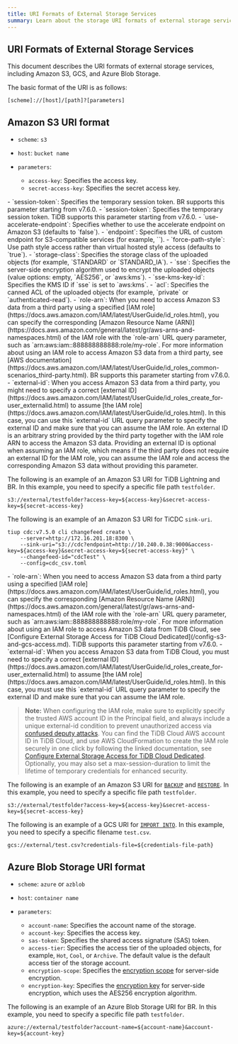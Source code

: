 ```yaml
---
title: URI Formats of External Storage Services
summary: Learn about the storage URI formats of external storage services, including Amazon S3, GCS, and Azure Blob Storage.
---
```


## URI Formats of External Storage Services

This document describes the URI formats of external storage services, including Amazon S3, GCS, and Azure Blob Storage.

The basic format of the URI is as follows:

```shell
[scheme]://[host]/[path]?[parameters]
```

## Amazon S3 URI format

- `scheme`: `s3`
- `host`: `bucket name`
- `parameters`:

    - `access-key`: Specifies the access key.
    - `secret-access-key`: Specifies the secret access key.
<CustomContent platform="tidb">
    - `session-token`: Specifies the temporary session token. BR supports this parameter starting from v7.6.0.
</CustomContent>

<CustomContent platform="tidb-cloud">
    - `session-token`: Specifies the temporary session token. TiDB supports this parameter starting from v7.6.0.
</CustomContent>
    - `use-accelerate-endpoint`: Specifies whether to use the accelerate endpoint on Amazon S3 (defaults to `false`).
    - `endpoint`: Specifies the URL of custom endpoint for S3-compatible services (for example, `<https://s3.example.com/>`).
    - `force-path-style`: Use path style access rather than virtual hosted style access (defaults to `true`).
    - `storage-class`: Specifies the storage class of the uploaded objects (for example, `STANDARD` or `STANDARD_IA`).
    - `sse`: Specifies the server-side encryption algorithm used to encrypt the uploaded objects (value options: empty, `AES256`, or `aws:kms`).
    - `sse-kms-key-id`: Specifies the KMS ID if `sse` is set to `aws:kms`.
    - `acl`: Specifies the canned ACL of the uploaded objects (for example, `private` or `authenticated-read`).
<CustomContent platform="tidb">
    - `role-arn`: When you need to access Amazon S3 data from a third party using a specified [IAM role](https://docs.aws.amazon.com/IAM/latest/UserGuide/id_roles.html), you can specify the corresponding [Amazon Resource Name (ARN)](https://docs.aws.amazon.com/general/latest/gr/aws-arns-and-namespaces.html) of the IAM role with the `role-arn` URL query parameter, such as `arn:aws:iam::888888888888:role/my-role`. For more information about using an IAM role to access Amazon S3 data from a third party, see [AWS documentation](https://docs.aws.amazon.com/IAM/latest/UserGuide/id_roles_common-scenarios_third-party.html). BR supports this parameter starting from v7.6.0.
    - `external-id`: When you access Amazon S3 data from a third party, you might need to specify a correct [external ID](https://docs.aws.amazon.com/IAM/latest/UserGuide/id_roles_create_for-user_externalid.html) to assume [the IAM role](https://docs.aws.amazon.com/IAM/latest/UserGuide/id_roles.html). In this case, you can use this `external-id` URL query parameter to specify the external ID and make sure that you can assume the IAM role. An external ID is an arbitrary string provided by the third party together with the IAM role ARN to access the Amazon S3 data. Providing an external ID is optional when assuming an IAM role, which means if the third party does not require an external ID for the IAM role, you can assume the IAM role and access the corresponding Amazon S3 data without providing this parameter.

The following is an example of an Amazon S3 URI for TiDB Lightning and BR. In this example, you need to specify a specific file path `testfolder`.

```shell
s3://external/testfolder?access-key=${access-key}&secret-access-key=${secret-access-key}
```

The following is an example of an Amazon S3 URI for TiCDC `sink-uri`.

```shell
tiup cdc:v7.5.0 cli changefeed create \
    --server=http://172.16.201.18:8300 \
    --sink-uri="s3://cdc?endpoint=http://10.240.0.38:9000&access-key=${access-key}&secret-access-key=${secret-access-key}" \
    --changefeed-id="cdcTest" \
    --config=cdc_csv.toml
```

</CustomContent>

<CustomContent platform="tidb-cloud">
    - `role-arn`: When you need to access Amazon S3 data from a third party using a specified [IAM role](https://docs.aws.amazon.com/IAM/latest/UserGuide/id_roles.html), you can specify the corresponding [Amazon Resource Name (ARN)](https://docs.aws.amazon.com/general/latest/gr/aws-arns-and-namespaces.html) of the IAM role with the `role-arn` URL query parameter, such as `arn:aws:iam::888888888888:role/my-role`. For more information about using an IAM role to access Amazon S3 data from TiDB Cloud, see [Configure External Storage Access for TiDB Cloud Dedicated](/config-s3-and-gcs-access.md). TiDB supports this parameter starting from v7.6.0.
    - `external-id`: When you access Amazon S3 data from TiDB Cloud, you must need to specify a correct [external ID](https://docs.aws.amazon.com/IAM/latest/UserGuide/id_roles_create_for-user_externalid.html) to assume [the IAM role](https://docs.aws.amazon.com/IAM/latest/UserGuide/id_roles.html). In this case, you must use this `external-id` URL query parameter to specify the external ID and make sure that you can assume the IAM role.

> **Note:**
> When configuring the IAM role, make sure to explicitly specify the trusted AWS account ID in the Principal field, and always include a unique external-id condition to prevent unauthorized access via [confused deputy attacks](https://docs.aws.amazon.com/IAM/latest/UserGuide/confused-deputy.html).
> You can find the TiDB Cloud AWS account ID in TiDB Cloud, and use AWS CloudFormation to create the IAM role securely in one click by following the linked documentation, see [Configure External Storage Access for TiDB Cloud Dedicated](/config-s3-and-gcs-access.md).
> Optionally, you may also set a max-session-duration to limit the lifetime of temporary credentials for enhanced security.

The following is an example of an Amazon S3 URI for [`BACKUP`](/sql-statements/sql-statement-backup.md) and [`RESTORE`](/sql-statements/sql-statement-restore.md). In this example, you need to specify a specific file path `testfolder`.

```shell
s3://external/testfolder?access-key=${access-key}&secret-access-key=${secret-access-key}
```

</CustomContent>

The following is an example of a GCS URI for [`IMPORT INTO`](/sql-statements/sql-statement-import-into.md). In this example, you need to specify a specific filename `test.csv`.

```shell
gcs://external/test.csv?credentials-file=${credentials-file-path}
```

## Azure Blob Storage URI format

- `scheme`: `azure` or `azblob`
- `host`: `container name`
- `parameters`:

    - `account-name`: Specifies the account name of the storage.
    - `account-key`: Specifies the access key.
    - `sas-token`: Specifies the shared access signature (SAS) token.
    - `access-tier`: Specifies the access tier of the uploaded objects, for example, `Hot`, `Cool`, or `Archive`. The default value is the default access tier of the storage account.
    - `encryption-scope`: Specifies the [encryption scope](https://learn.microsoft.com/en-us/azure/storage/blobs/encryption-scope-manage?tabs=powershell#upload-a-blob-with-an-encryption-scope) for server-side encryption.
    - `encryption-key`: Specifies the [encryption key](https://learn.microsoft.com/en-us/azure/storage/blobs/encryption-customer-provided-keys) for server-side encryption, which uses the AES256 encryption algorithm.

The following is an example of an Azure Blob Storage URI for BR. In this example, you need to specify a specific file path `testfolder`.

```shell
azure://external/testfolder?account-name=${account-name}&account-key=${account-key}
```
